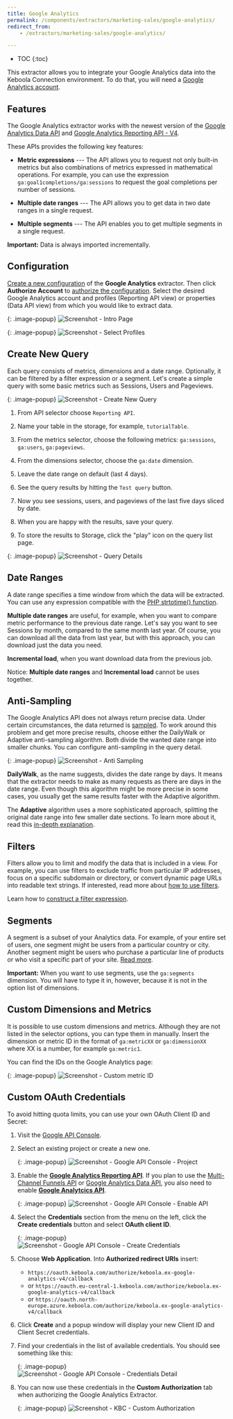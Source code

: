 ```yaml
---
title: Google Analytics
permalink: /components/extractors/marketing-sales/google-analytics/
redirect_from:
    - /extractors/marketing-sales/google-analytics/

---
```


* TOC
{:toc}

This extractor allows you to integrate your Google Analytics data into the Keboola Connection environment.
To do that, you will need a [Google Analytics account](https://analytics.google.com/analytics/web/).

## Features
The Google Analytics extractor works with the newest version of the [Google Analytics Data API](https://developers.google.com/analytics/devguides/reporting/data/v1) 
and [Google Analytics Reporting API - V4](https://developers.google.com/analytics/devguides/reporting/core/v4/).

These APIs provides the following key features:

 - **Metric expressions** --- The API allows you to request not only built-in metrics but also combinations of metrics expressed in mathematical operations. For example, you can use the expression `ga:goal1completions/ga:sessions` to request the goal completions per number of sessions.

 - **Multiple date ranges** --- The API allows you to get data in two date ranges in a single request.

 - **Multiple segments** --- The API enables you to get multiple segments in a single request.
 
**Important:** Data is always imported incrementally.

## Configuration
[Create a new configuration](/components/#creating-component-configuration) of the **Google Analytics** extractor.
Then click **Authorize Account** to [authorize the configuration](/components/#authorization). 
Select the desired Google Analytics account and profiles (Reporting API view) or properties (Data API view) from which you would like to extract data.

{: .image-popup}
![Screenshot - Intro Page](/components/extractors/marketing-sales/google-analytics/google-analytics-1.png)

{: .image-popup}
![Screenshot - Select Profiles](/components/extractors/marketing-sales/google-analytics/google-analytics-2.png)

## Create New Query
Each query consists of metrics, dimensions and a date range. Optionally, it can be filtered by a filter expression or a segment.
Let's create a simple query with some basic metrics such as Sessions, Users and Pageviews.

{: .image-popup}
![Screenshot - Create New Query](/components/extractors/marketing-sales/google-analytics/google-analytics-3.png)

 1. From API selector choose `Reporting API`.

 2. Name your table in the storage, for example, `tutorialTable`.

 3. From the metrics selector, choose the following metrics: `ga:sessions`, `ga:users`, `ga:pageviews`.

 4. From the dimensions selector, choose the `ga:date` dimension.

 5. Leave the date range on default (last 4 days).

 6. See the query results by hitting the `Test query` button.

 7. Now you see sessions, users, and pageviews of the last five days sliced by date.

 8. When you are happy with the results, save your query.

 9. To store the results to Storage, click the "play" icon on the query list page.

{: .image-popup}
![Screenshot - Query Details](/components/extractors/marketing-sales/google-analytics/google-analytics-4.png)

## Date Ranges
A date range specifies a time window from which the data will be extracted.
You can use any expression compatible with the [PHP strtotime() function](https://www.php.net/manual/en/datetime.formats.php).

**Multiple date ranges** are useful, for example, when you want to compare metric performance to the previous date range.
Let's say you want to see Sessions by month, compared to the same month last year.
Of course, you can download all the data from last year, but with this approach, you can download just the data you need.

**Incremental load**, when you want download data from the previous job.

Notice: **Multiple date ranges** and **Incremental load** cannot be uses together.

## Anti-Sampling
The Google Analytics API does not always return precise data. Under certain circumstances, the data 
returned is [sampled](https://support.google.com/analytics/answer/2637192?hl=en).
To work around this problem and get more precise results, choose either the DailyWalk or Adaptive 
anti-sampling algorithm. Both divide the wanted date range into smaller chunks. You can configure
anti-sampling in the query detail.

{: .image-popup}
![Screenshot - Anti Sampling](/components/extractors/marketing-sales/google-analytics/google-analytics-5.png)

**DailyWalk**, as the name suggests, divides the date range by days. It means that the extractor needs to 
make as many requests as there are days in the date range. Even though this algorithm might be more 
precise in some cases, you usually get the same results faster with the Adaptive algorithm.

The **Adaptive** algorithm uses a more sophisticated approach, splitting the original date range into 
few smaller date sections. To learn more about it, read this [in-depth explanation](http://code.markedmondson.me/anti-sampling-google-analytics-api/). 

## Filters
Filters allow you to limit and modify the data that is included in a view. For example, you can use 
filters to exclude traffic from particular IP addresses, focus on a specific subdomain or directory, or 
convert dynamic page URLs into readable text strings.
If interested, read more about [how to use filters](https://support.google.com/analytics/answer/1033162).

Learn how to [construct a filter expression](https://developers.google.com/analytics/devguides/reporting/core/v3/reference#filters).

## Segments
A segment is a subset of your Analytics data. For example, of your entire set of users,
one segment might be users from a particular country or city.
Another segment might be users who purchase a particular line of products or who visit a specific part of your site.
[Read more](https://support.google.com/analytics/answer/3123951?hl=en).

**Important:** When you want to use segments, use the `ga:segments` dimension.
You will have to type it in, however, because it is not in the option list of dimensions.

## Custom Dimensions and Metrics
It is possible to use custom dimensions and metrics.
Although they are not listed in the selector options, you can type them in manually.
Insert the dimension or metric ID in the format of `ga:metricXX` or `ga:dimensionXX` where XX is a number, for example `ga:metric1`.

You can find the IDs on the Google Analytics page:

{: .image-popup}
![Screenshot - Custom metric ID](/components/extractors/marketing-sales/google-analytics/google_console_metrics.png)

## Custom OAuth Credentials
To avoid hitting quota limits, you can use your own OAuth Client ID and Secret:

1. Visit the [Google API Console](https://console.developers.google.com/).
2. Select an existing project or create a new one.
 
    {: .image-popup}
    ![Screenshot - Google API Console - Project](/components/extractors/marketing-sales/google-analytics/google_console_project.png)

3. Enable the [**Google Analytics Reporting API**](https://console.developers.google.com/apis/library/analyticsreporting.googleapis.com). 
If you plan to use the [Multi-Channel Funnels API](https://developers.google.com/analytics/devguides/reporting/mcf/v3) or [Google Analytics Data API](https://developers.google.com/analytics/devguides/reporting/data/v1), you also need to enable **[Google Analytcics API](https://console.developers.google.com/apis/library/analytics.googleapis.com)**.
 
    {: .image-popup}
    ![Screenshot - Google API Console - Enable API](/components/extractors/marketing-sales/google-analytics/google_console_enable.png)
    
4. Select the **Credentials** section from the menu on the left, click the **Create credentials** button and select **OAuth client ID**.
  
    {: .image-popup}
    ![Screenshot - Google API Console - Create Credentials](/components/extractors/marketing-sales/google-analytics/google_console_credentials.png)
    
5. Choose **Web Application**. Into **Authorized redirect URIs** insert:
    - `https://oauth.keboola.com/authorize/keboola.ex-google-analytics-v4/callback`
    - or `https://oauth.eu-central-1.keboola.com/authorize/keboola.ex-google-analytics-v4/callback`
    - or `https://oauth.north-europe.azure.keboola.com/authorize/keboola.ex-google-analytics-v4/callback`

6. Click **Create** and a popup window will display your new Client ID and Client Secret credentials.
7. Find your credentials in the list of available credentials. You should see something like this:
 
    {: .image-popup}
    ![Screenshot - Google API Console - Credentials Detail](/components/extractors/marketing-sales/google-analytics/google_console_detail.png)
  
8. You can now use these credentials in the **Custom Authorization** tab when authorizing the Google Analytics Extractor.
 
    {: .image-popup}
    ![Screenshot - KBC - Custom Authorization](/components/extractors/marketing-sales/google-analytics/google-analytics-6.png)
